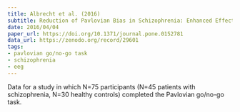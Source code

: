 ```yaml
---
title: Albrecht et al. (2016)
subtitle: Reduction of Pavlovian Bias in Schizophrenia: Enhanced Effects in Clozapine-Administered Patients
date: 2016/04/04
paper_url: https://doi.org/10.1371/journal.pone.0152781
data_url: https://zenodo.org/record/29601
tags:
- pavlovian go/no-go task
- schizophrenia
- eeg
---
```


Data for a study in which N=75 participants (N=45 patients with schizophrenia, N=30 healthy controls) completed the Pavlovian go/no-go task.
